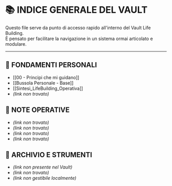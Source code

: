 # 📚 INDICE GENERALE DEL VAULT

Questo file serve da punto di accesso rapido all'interno del Vault Life Building.  
È pensato per facilitare la navigazione in un sistema ormai articolato e modulare.

---

## 🔹 FONDAMENTI PERSONALI
- [[00 - Principi che mi guidano]]
- [[Bussola Personale - Base]]
- [[Sintesi_LifeBuilding_Operativa]]
- _(link non trovato)_

## 🔹 NOTE OPERATIVE
- _(link non trovato)_
- _(link non trovato)_
- _(link non trovato)_
- _(link non trovato)_

## 🔹 ARCHIVIO E STRUMENTI
- _(link non presente nel Vault)_
- _(link non trovato)_
- _(link non gestibile localmente)_
